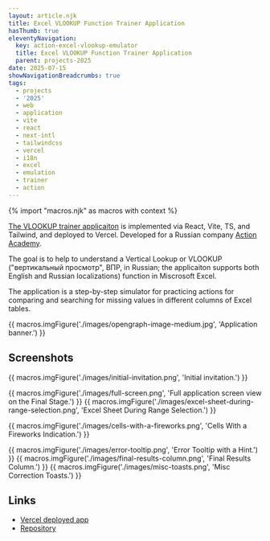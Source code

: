 ```yaml
---
layout: article.njk
title: Excel VLOOKUP Function Trainer Application
hasThumb: true
eleventyNavigation:
  key: action-excel-vlookup-emulator
  title: Excel VLOOKUP Function Trainer Application
  parent: projects-2025
date: 2025-07-15
showNavigationBreadcrumbs: true
tags:
  - projects
  - '2025'
  - web
  - application
  - vite
  - react
  - next-intl
  - tailwindcss
  - vercel
  - i18n
  - excel
  - emulation
  - trainer
  - action
---
```


<!--
@changed 2025.07.15, 18:49

-->

{% import "macros.njk" as macros with context %}

[The VLOOKUP trainer applicaiton](https://action-excel-vlookup-emulator.vercel.app/?en) is implemented via React, Vite, TS, and Tailwind, and deployed to Vercel. Developed for a Russian company [Action Academy](https://academy.action-mcfr.ru/).

The goal is to help to understand a Vertical Lookup or VLOOKUP ("вертикальный просмотр", ВПР, in Russian; the applicaiton supports both English and Russian localizations) function in Miscrosoft Excel.

The application is a step-by-step simulator for practicing actions for comparing and searching for missing values in different columns of Excel tables.

{{ macros.imgFigure('./images/opengraph-image-medium.jpg', 'Application banner.') }}

## Screenshots

{{ macros.imgFigure('./images/initial-invitation.png', 'Initial invitation.') }}

{{ macros.imgFigure('./images/full-screen.png', 'Full application screen view on the Final Stage.') }}
{{ macros.imgFigure('./images/excel-sheet-during-range-selection.png', 'Excel Sheet During Range Selection.') }}

<!-- {{ macros.imgFigure('./images/bottom-buttons-step-13.png', 'Bottom Buttons Step, Stage 13.') }} -->
<!-- {{ macros.imgFigure('./images/bottom-buttons-final.png', 'Bottom Buttons, the Final Stage.') }} -->
{{ macros.imgFigure('./images/cells-with-a-fireworks.png', 'Cells With a Fireworks Indication.') }}
<!-- {{ macros.imgFigure('./images/input-cell-with-fireworks.png', 'Input Cell With a Fireworks Indication, on a Step Completion.') }} -->
{{ macros.imgFigure('./images/error-tooltip.png', 'Error Tooltip with a Hint.') }}
{{ macros.imgFigure('./images/final-results-column.png', 'Final Results Column.') }}
{{ macros.imgFigure('./images/misc-toasts.png', 'Misc Correction Toasts.') }}

## Links

- [Vercel deployed app](https://action-excel-vlookup-emulator.vercel.app/?en)
- [Repository](https://github.com/lilliputten/action-excel-vlookup-emulator/)
